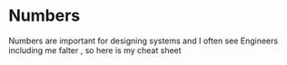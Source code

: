 # Numbers
Numbers are important for designing systems and I often see Engineers including me falter , so here is my cheat sheet
